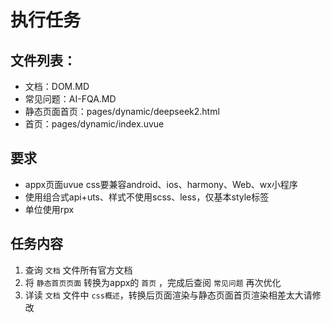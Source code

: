 # 执行任务

## 文件列表：

- 文档：DOM.MD
- 常见问题：AI-FQA.MD
- 静态页面首页：pages/dynamic/deepseek2.html
- 首页：pages/dynamic/index.uvue

## 要求

- appx页面uvue css要兼容android、ios、harmony、Web、wx小程序
- 使用组合式api+uts、样式不使用scss、less，仅基本style标签
- 单位使用rpx

## 任务内容

1. 查询 `文档` 文件所有官方文档
2. 将 `静态首页页面` 转换为appx的 `首页` ，完成后查阅 `常见问题` 再次优化
3. 详读 `文档` 文件中 `css概述`，转换后页面渲染与静态页面首页渲染相差太大请修改
